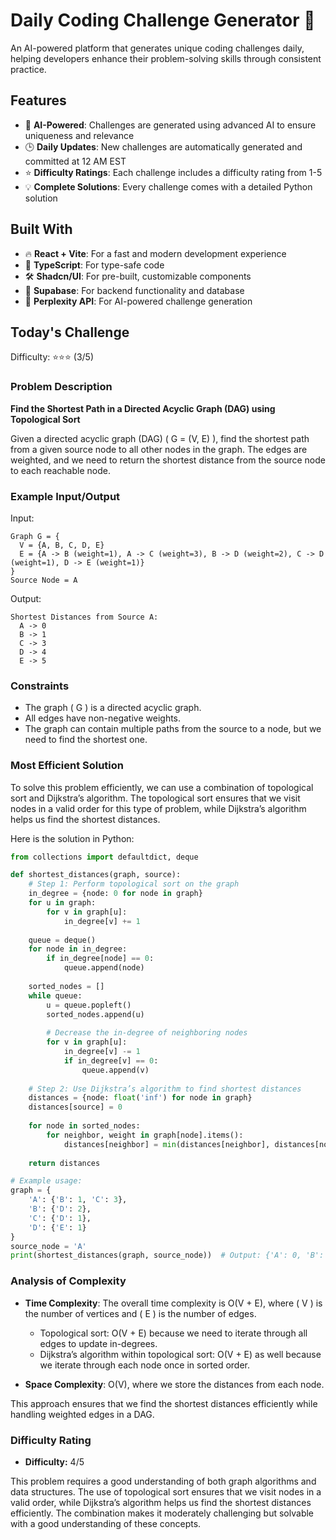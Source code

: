 # Daily Coding Challenge Generator 🚀

An AI-powered platform that generates unique coding challenges daily, helping developers enhance their problem-solving skills through consistent practice.

## Features

- 🤖 **AI-Powered**: Challenges are generated using advanced AI to ensure uniqueness and relevance
- 🕒 **Daily Updates**: New challenges are automatically generated and committed at 12 AM EST
- ⭐ **Difficulty Ratings**: Each challenge includes a difficulty rating from 1-5
- 💡 **Complete Solutions**: Every challenge comes with a detailed Python solution

## Built With

- 🔥 **React + Vite**: For a fast and modern development experience
- 🔷 **TypeScript**: For type-safe code
- 🛠️ **Shadcn/UI**: For pre-built, customizable components
- 🔌 **Supabase**: For backend functionality and database
- 🤖 **Perplexity API**: For AI-powered challenge generation

## Today's Challenge

Difficulty: ⭐⭐⭐ (3/5)

### Problem Description

**Find the Shortest Path in a Directed Acyclic Graph (DAG) using Topological Sort**

Given a directed acyclic graph (DAG) \( G = (V, E) \), find the shortest path from a given source node to all other nodes in the graph. The edges are weighted, and we need to return the shortest distance from the source node to each reachable node.

### Example Input/Output

Input:
```plaintext
Graph G = {
  V = {A, B, C, D, E}
  E = {A -> B (weight=1), A -> C (weight=3), B -> D (weight=2), C -> D (weight=1), D -> E (weight=1)}
}
Source Node = A
```

Output:
```plaintext
Shortest Distances from Source A:
  A -> 0
  B -> 1
  C -> 3
  D -> 4
  E -> 5
```

### Constraints

- The graph \( G \) is a directed acyclic graph.
- All edges have non-negative weights.
- The graph can contain multiple paths from the source to a node, but we need to find the shortest one.

### Most Efficient Solution

To solve this problem efficiently, we can use a combination of topological sort and Dijkstra’s algorithm. The topological sort ensures that we visit nodes in a valid order for this type of problem, while Dijkstra’s algorithm helps us find the shortest distances.

Here is the solution in Python:

```python
from collections import defaultdict, deque

def shortest_distances(graph, source):
    # Step 1: Perform topological sort on the graph
    in_degree = {node: 0 for node in graph}
    for u in graph:
        for v in graph[u]:
            in_degree[v] += 1
    
    queue = deque()
    for node in in_degree:
        if in_degree[node] == 0:
            queue.append(node)
    
    sorted_nodes = []
    while queue:
        u = queue.popleft()
        sorted_nodes.append(u)
        
        # Decrease the in-degree of neighboring nodes
        for v in graph[u]:
            in_degree[v] -= 1
            if in_degree[v] == 0:
                queue.append(v)
    
    # Step 2: Use Dijkstra’s algorithm to find shortest distances
    distances = {node: float('inf') for node in graph}
    distances[source] = 0
    
    for node in sorted_nodes:
        for neighbor, weight in graph[node].items():
            distances[neighbor] = min(distances[neighbor], distances[node] + weight)
    
    return distances

# Example usage:
graph = {
    'A': {'B': 1, 'C': 3},
    'B': {'D': 2},
    'C': {'D': 1},
    'D': {'E': 1}
}
source_node = 'A'
print(shortest_distances(graph, source_node))  # Output: {'A': 0, 'B': 1, 'C': 3, 'D': 4, 'E': 5}
```

### Analysis of Complexity

- **Time Complexity**: The overall time complexity is O(V + E), where \( V \) is the number of vertices and \( E \) is the number of edges.
  - Topological sort: O(V + E) because we need to iterate through all edges to update in-degrees.
  - Dijkstra’s algorithm within topological sort: O(V + E) as well because we iterate through each node once in sorted order.

- **Space Complexity**: O(V), where we store the distances from each node.

This approach ensures that we find the shortest distances efficiently while handling weighted edges in a DAG.

### Difficulty Rating

- **Difficulty:** 4/5

This problem requires a good understanding of both graph algorithms and data structures. The use of topological sort ensures that we visit nodes in a valid order, while Dijkstra’s algorithm helps us find the shortest distances efficiently. The combination makes it moderately challenging but solvable with a good understanding of these concepts.